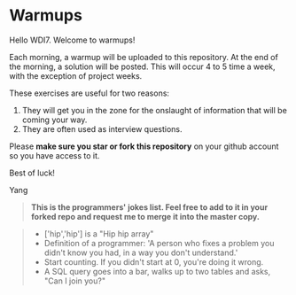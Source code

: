 # Warmups

Hello WDI7. Welcome to warmups!

Each morning, a warmup will be uploaded to this repository. At the end of the morning, a solution will be posted. This will occur 4 to 5 time a week, with the exception of project weeks.

These exercises are useful for two reasons:

1. They will get you in the zone for the onslaught of information that will be coming your way.
2. They are often used as interview questions.

Please **make sure you star or fork this repository** on your github account so you have access to it.

Best of luck!

Yang

> **This is the programmers' jokes list. Feel free to add to it in your forked repo and request me to merge it into the master copy.**

> - ['hip','hip'] is a "Hip hip array"
> - Definition of a programmer: 'A person who fixes a problem you didn't know you had, in a way you don't understand.'
> - Start counting. If you didn't start at 0, you're doing it wrong.
> - A SQL query goes into a bar, walks up to two tables and asks, "Can I join you?"

